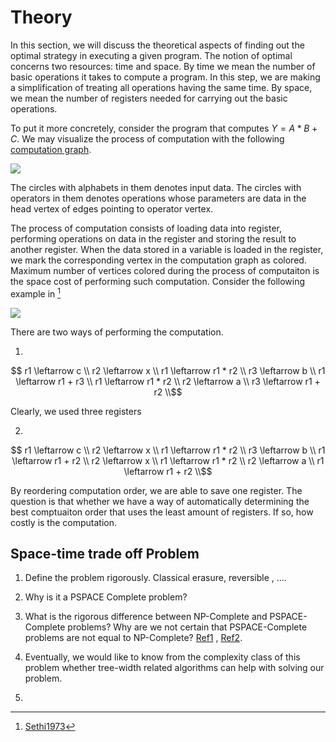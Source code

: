 # Theory

In this section, we will discuss the theoretical aspects of finding out the
optimal strategy in executing a given program. The notion of optimal concerns
two resources: time and space. By time we mean the number of basic operations it
takes to compute a program. In this step, we are making a simplification of
treating all operations having the same time. By space, we mean the number of
registers needed for carrying out the basic operations.

To put it more concretely, consider the program that computes $Y = A * B + C$.
We may visualize the process of computation with the following [computation
graph](https://www.cs.cornell.edu/courses/cs5740/2017sp/lectures/04-nn-compgraph.pdf).

![](computation_graph.svg)

The circles with alphabets in them denotes input data. The circles with
operators in them denotes operations whose parameters are data in the head
vertex of edges pointing to operator vertex. 

The process of computation consists of loading data into register, performing
operations on data in the register and storing the result to another register.
When the data stored in a variable is loaded in the register, we mark the
corresponding vertex in the computation graph as colored. Maximum number of
vertices colored during the process of computaiton is the space cost of
performing such computation. Consider the following example in [^1]

![](sethi_eg.svg)

There are two ways of performing the computation.

1. 
```math
   r1 \leftarrow c \\
   r2 \leftarrow x \\
   r1 \leftarrow r1 * r2 \\
   r3 \leftarrow b \\
   r1 \leftarrow r1 + r3 \\
   r1 \leftarrow r1 * r2 \\
   r2 \leftarrow a \\
   r3 \leftarrow r1 + r2 \\
```

Clearly, we used three registers

2. 

```math
   r1 \leftarrow c \\
   r2 \leftarrow x \\
   r1 \leftarrow r1 * r2 \\
   r3 \leftarrow b \\ 
   r1 \leftarrow r1 + r2 \\
   r2 \leftarrow x  \\
   r1 \leftarrow r1 * r2 \\
   r2 \leftarrow a \\ 
   r1 \leftarrow r1 + r2 \\
```

By reordering computation order, we are able to save one register. The question
is that whether we have a way of automatically determining the best comptuaiton
order that uses the least amount of registers. If so, how costly is the
computation.

[^1]: [Sethi1973](@cite)

## Space-time trade off Problem


1. Define the problem rigorously. Classical erasure, reversible , ....

2. Why is it a PSPACE Complete problem?
3. What is the rigorous difference between NP-Complete and PSPACE-Complete problems? Why are we not certain that PSPACE-Complete problems are not equal to NP-Complete? [Ref1](https://www.quora.com/What-makes-any-NP-complete-problem-a-PSPACE-complete-problem-in-the-complexity-theory-field#:~:text=Every%20problem%20in%20NP%20is,problems%20are%20also%20PSPACE%2Dcomplete.) , [Ref2](https://cs.stackexchange.com/questions/43723/what-is-practical-difference-between-np-and-pspace-complete).


4. Eventually, we would like to know from the complexity class of this problem whether tree-width related algorithms can help with solving our problem.

5. 


